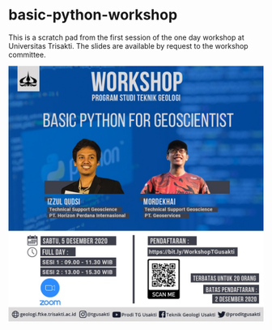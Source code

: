 # basic-python-workshop
This is a scratch pad from the first session of the one day workshop at Universitas Trisakti. The slides are available by request to the workshop committee.

![alt text](https://github.com/panjoel4/Basic-Python-Workshop/blob/main/images/workshop.jpg?raw=true)
